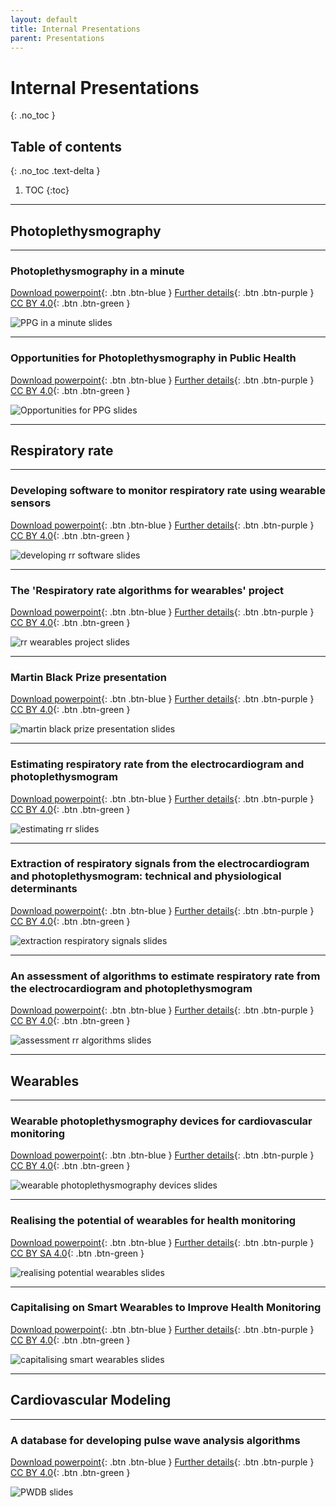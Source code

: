 ```yaml
---
layout: default
title: Internal Presentations
parent: Presentations
---
```


# Internal Presentations
{: .no_toc }

## Table of contents
{: .no_toc .text-delta }

1. TOC
{:toc}

---

## Photoplethysmography

---

### Photoplethysmography in a minute 

[Download powerpoint](https://zenodo.org/record/6193071/files/PPG%20in%20a%20minute.pptx?download=1){: .btn .btn-blue }
[Further details](https://peterhcharlton.github.io/talk/photoplethysmography-in-a-minute-and-a-bit/){: .btn .btn-purple }
[CC BY 4.0](https://creativecommons.org/licenses/by/4.0/){: .btn .btn-green }

![PPG in a minute slides](./ppg_in_a_minute_slides.png)

---

### Opportunities for Photoplethysmography in Public Health

[Download powerpoint](https://zenodo.org/record/6352972/files/2022_opportunities_PPG.pptx?download=1){: .btn .btn-blue }
[Further details](https://peterhcharlton.github.io/talk/opportunities-for-photoplethysmography-in-public-health/){: .btn .btn-purple }
[CC BY 4.0](https://creativecommons.org/licenses/by/4.0/){: .btn .btn-green }

![Opportunities for PPG slides](./opportunities_ppg_slides.png)

---

## Respiratory rate

---

### Developing software to monitor respiratory rate using wearable sensors

[Download powerpoint](https://zenodo.org/record/6424964/files/2022_Developing_RR_software.pptx?download=1){: .btn .btn-blue }
[Further details](https://peterhcharlton.github.io/talk/developing-software-to-monitor-respiratory-rate-using-wearable-sensors/){: .btn .btn-purple }
[CC BY 4.0](https://creativecommons.org/licenses/by/4.0/){: .btn .btn-green }

![developing rr software slides](./developing_rr_software_slides.png)

---

### The 'Respiratory rate algorithms for wearables' project 

[Download powerpoint](https://zenodo.org/record/4758898/files/RR%20algorithms%20for%20wearables%20intro.pptx?download=1){: .btn .btn-blue }
[Further details](https://peterhcharlton.github.io/talk/the-respiratory-rate-algorithms-for-wearables-project/){: .btn .btn-purple }
[CC BY 4.0](https://creativecommons.org/licenses/by/4.0/){: .btn .btn-green }

![rr wearables project slides](./rr_wearables_project_slides.png)

---

### Martin Black Prize presentation

[Download powerpoint](https://zenodo.org/record/6412387/files/Martin%20Black%20presentation%20FINAL%20%28public%29.pptx?download=1){: .btn .btn-blue }
[Further details](https://doi.org/10.5281/zenodo.891178){: .btn .btn-purple }
[CC BY 4.0](https://creativecommons.org/licenses/by/4.0/){: .btn .btn-green }

![martin black prize presentation slides](./martin_black_prize_presentation_slides.png)

---

### Estimating respiratory rate from the electrocardiogram and photoplethysmogram

[Download powerpoint](https://zenodo.org/record/6402411/files/20180116%20RR%20Webinar.pptx?download=1){: .btn .btn-blue }
[Further details](https://doi.org/10.5281/zenodo.1148998){: .btn .btn-purple }
[CC BY 4.0](https://creativecommons.org/licenses/by/4.0/){: .btn .btn-green }

![estimating rr slides](./estimating_rr_slides.png)

---

### Extraction of respiratory signals from the electrocardiogram and photoplethysmogram: technical and physiological determinants

[Download powerpoint](https://zenodo.org/record/6402475/files/20170316%20Respiratory%20signals.ppt?download=1){: .btn .btn-blue }
[Further details](https://doi.org/10.5281/zenodo.791798){: .btn .btn-purple }
[CC BY 4.0](https://creativecommons.org/licenses/by/4.0/){: .btn .btn-green }

![extraction respiratory signals slides](./extraction_respiratory_signals_slides.png)

---

### An assessment of algorithms to estimate respiratory rate from the electrocardiogram and photoplethysmogram

[Download powerpoint](https://zenodo.org/record/6402455/files/20160511%20Assessment%20of%20algorithms.ppt?download=1){: .btn .btn-blue }
[Further details](https://doi.org/10.5281/zenodo.662805){: .btn .btn-purple }
[CC BY 4.0](https://creativecommons.org/licenses/by/4.0/){: .btn .btn-green }

![assessment rr algorithms slides](./assessment_rr_algorithm_slides.png)

---

## Wearables

---

### Wearable photoplethysmography devices for cardiovascular monitoring 

[Download powerpoint](https://zenodo.org/record/6826343/files/wearable_ppg_embc_2022.pptx?download=1){: .btn .btn-blue }
[Further details](https://peterhcharlton.github.io/talk/wearable-photoplethysmography-devices-for-cardiovascular-monitoring/){: .btn .btn-purple }
[CC BY 4.0](https://creativecommons.org/licenses/by/4.0/){: .btn .btn-green }

![wearable photoplethysmography devices slides](./wearable_photoplethysmography_devices_slides.png)

---

### Realising the potential of wearables for health monitoring 

[Download powerpoint](https://zenodo.org/record/4616718/files/20200318_Realising_potential_wearables_red.pptx?download=1){: .btn .btn-blue }
[Further details](https://peterhcharlton.github.io/talk/realising-the-potential-of-wearables-for-health-monitoring/){: .btn .btn-purple }
[CC BY SA 4.0](https://creativecommons.org/licenses/by-sa/4.0/){: .btn .btn-green }

![realising potential wearables slides](./realising_potential_wearables_slides.png)

---

### Capitalising on Smart Wearables to Improve Health Monitoring

[Download powerpoint](https://zenodo.org/record/6402382/files/20180827%20PCharlton%20-%20Capitalising%20on%20Smart%20Wearables%20%28public%29.pptx?download=1){: .btn .btn-blue }
[Further details](https://doi.org/10.5281/zenodo.1406010){: .btn .btn-purple }
[CC BY 4.0](https://creativecommons.org/licenses/by/4.0/){: .btn .btn-green }

![capitalising smart wearables slides](./capitalising_smart_wearables_slides.png)

---

## Cardiovascular Modeling

---

### A database for developing pulse wave analysis algorithms 

[Download powerpoint](https://zenodo.org/record/6402305/files/20180907%20Pulse%20Wave%20Database%20%28Public%29.pptx?download=1){: .btn .btn-blue }
[Further details](https://peterhcharlton.github.io/talk/a-database-for-developing-pulse-wave-analysis-algorithms/){: .btn .btn-purple }
[CC BY 4.0](https://creativecommons.org/licenses/by/4.0/){: .btn .btn-green }

![PWDB slides](./pwdb_slides.png)
